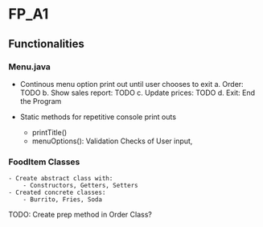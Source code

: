 # FP_A1

## Functionalities

### Menu.java
- Continous menu option print out until user chooses to exit
	a. Order: TODO
	b. Show sales report: TODO
	c. Update prices: TODO
	d. Exit: End the Program
	
	
- Static methods for repetitive console print outs
	- printTitle()
	- menuOptions(): Validation Checks of User input, 
	
	
### FoodItem Classes
	- Create abstract class with:
		- Constructors, Getters, Setters
	- Created concrete classes:
		- Burrito, Fries, Soda
 
TODO: Create prep method in Order Class?

